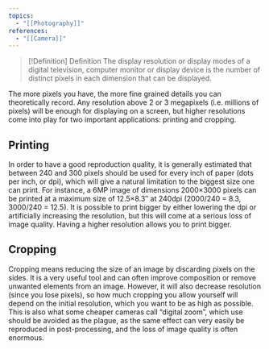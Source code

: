 ```yaml
---
topics:
  - "[[Photography]]"
references:
  - "[[Camera]]"
---
```

>[!Definition] Definition
>The display resolution or display modes of a digital television, computer monitor or display device is the number of distinct pixels in each dimension that can be displayed.

The more pixels you have, the more fine grained details you can theoretically record. Any resolution above 2 or 3 megapixels (i.e. millions of pixels) will be enough for displaying on a screen, but higher resolutions come into play for two important applications: printing and cropping.

## Printing

In order to have a good reproduction quality, it is generally estimated that between 240 and 300 pixels should be used for every inch of paper (dots per inch, or dpi), which will give a natural limitation to the biggest size one can print. For instance, a 6MP image of dimensions 2000×3000 pixels can be printed at a maximum size of 12.5×8.3″ at 240dpi (2000/240 = 8.3, 3000/240 = 12.5). It is possible to print bigger by either lowering the dpi or artificially increasing the resolution, but this will come at a serious loss of image quality. Having a higher resolution allows you to print bigger.

## Cropping

Cropping means reducing the size of an image by discarding pixels on the sides. It is a very useful tool and can often improve composition or remove unwanted elements from an image. However, it will also decrease resolution (since you lose pixels), so how much cropping you allow yourself will depend on the initial resolution, which you want to be as high as possible. This is also what some cheaper cameras call “digital zoom”, which use should be avoided as the plague, as the same effect can very easily be reproduced in post-processing, and the loss of image quality is often enormous.